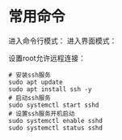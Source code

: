 # 常用命令

进入命令行模式：
进入界面模式：

设置root允许远程连接：
```
# 安装ssh服务
sudo apt update 
sudo apt install ssh -y
# 启动ssh服务
sudo systemctl start sshd
# 设置ssh服务开机启动
sudo systemctl enable sshd
sudo systemctl status sshd
```